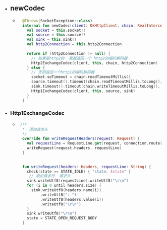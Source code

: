 - ## newCodec
	- ```kotlin
	    @Throws(SocketException::class)
	    internal fun newCodec(client: OkHttpClient, chain: RealInterceptorChain): ExchangeCodec {
	      val socket = this.socket!!
	      val source = this.source!!
	      val sink = this.sink!!
	      val http2Connection = this.http2Connection
	   
	      return if (http2Connection != null) {
	        // 如果是http2的  我就返回一个 http2的编码解码器  
	        Http2ExchangeCodec(client, this, chain, http2Connection)
	      } else {
	        // 否则返回一个http1的编码解码器
	        socket.soTimeout = chain.readTimeoutMillis()
	        source.timeout().timeout(chain.readTimeoutMillis.toLong(), MILLISECONDS)
	        sink.timeout().timeout(chain.writeTimeoutMillis.toLong(), MILLISECONDS)
	        Http1ExchangeCodec(client, this, source, sink)
	      }
	    }
	  ```
- ### Http1ExchangeCodec
	- ```kotlin
	   /**
	    *  添加请求头
	    */
	    override fun writeRequestHeaders(request: Request) {
	      val requestLine = RequestLine.get(request, connection.route().proxy.type())
	      writeRequest(request.headers, requestLine)
	    }
	   
	     
	    fun writeRequest(headers: Headers, requestLine: String) {
	      check(state == STATE_IDLE) { "state: $state" }
	       // 添加请求行  请求头
	      sink.writeUtf8(requestLine).writeUtf8("\r\n")
	      for (i in 0 until headers.size) {
	        sink.writeUtf8(headers.name(i))
	            .writeUtf8(": ")
	            .writeUtf8(headers.value(i))
	            .writeUtf8("\r\n")
	      }
	      sink.writeUtf8("\r\n")
	      state = STATE_OPEN_REQUEST_BODY
	    }
	  ```